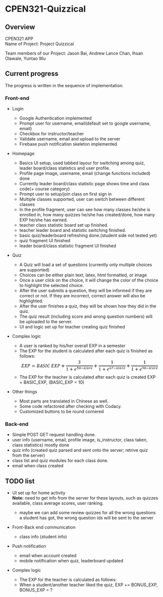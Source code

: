 # CPEN321-Quizzical

## Overview
CPEN321 APP  
Name of Project: Project Quizzical  

Team members of our Project: Jason Bai, Andrew Lance Chan, Ihsan Olawale, Yuntao Wu  

## Current progress  

The progress is written in the sequence of implementation.  

### Front-end  
-   Login  
    - Google Authentication implemented  
    - Prompt user for username, email(default set to google username, email)  
    - Checkbox for instructor/teacher  
    - Validate username, email and upload to the server  
    - Firebase push notification skeleton implemented  

-   Homepage  
    - Basics UI setup, used tabbed layour for switching among quiz, leader board/class statistics and user profile.  
    - Profile page image, username, email (change functions included) done  
    - Currently leader board/class statistic page shows time and class code(+ course category)   
    - Prompt user to setup/join class on first sign in  
    - Multiple classes supported, user can switch between different classes  
    - In the profile fragment, user can see how many classes he/she is enrolled in, how many quizzes he/she has created/done, how many EXP he/she has earned.  
    - teacher class statistic board set up finished.  
    - teacher leader board and statistic switching finished.  
    - basic quiz/leaderboard refreshing done.(student side not tested yet)    
    - quiz fragment UI finished  
    - leader board/class statistic fragment UI finished  

-   Quiz  
    - A Quiz will load a set of questions (currently only multiple choices are supported)  
    - Choices can be either plain text, latex, html formatted, or image  
    - Once a user click on the choice, it will change the color of the choice to highlight the selected choice.  
    - After the user submits a question, they will be informed if they are correct or not. If they are incorrect, correct answer will also be highlighted.  
    - After the user finishes a quiz, they will be shown how they did in the quiz.  
    - The quiz result (including score and wrong question numbers) will be uploaded to the server.  
    - UI and logic set up for teacher creating quiz finished    

-   Complex logic  
    - A user is ranked by his/her overall EXP in a semester  
    - The EXP for the student is calculated after each quiz is finished as follows:  
        <img src="pics/score_calculation.png"/>  
    - The EXP for the teacher is calculated after each quiz is created EXP = BASIC_EXP, (BASIC_EXP = 10)  

-   Other things  
    - Most parts are translated in Chinese as well.  
    - Some code refactored after checking with Codacy.  
    - Customized buttons to be round cornered

### Back-end  
-   Simple POST GET request handling done.  
-   user info (username, email, profile image, is_instructor, class taken, class statistics) mostly done  
-   quiz info (created quiz parsed and sent onto the server; retrive quiz from the server)   
-   class list and quiz modules for each class done.  
-   email when class created  

## TODO list
-   UI set up for home activity  
**Note:** need to get info from the server for these layouts, such as quizzes available, class average scores, user ranking.  
    - maybe we can add some review quizzes for all the wrong questions a student has got, the wrong question ids will be sent to the server  

-   Front-Back end communication  
    - class info (student info)   

-   Push notification  
    - email when account created  
    - mobile notification when quiz, leaderboard updated  

-   Complex logic   
    - The EXP for the teacher is calculated as follows:  
    - When a student/another teacher liked the quiz, EXP += BONUS_EXP, BONUS_EXP = ?  
